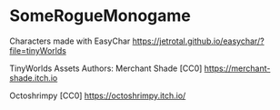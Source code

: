 # SomeRogueMonogame
Characters made with EasyChar
https://jetrotal.github.io/easychar/?file=tinyWorlds

TinyWorlds Assets Authors:
  Merchant Shade [CC0]
  https://merchant-shade.itch.io

  Octoshrimpy [CC0]
  https://octoshrimpy.itch.io/
